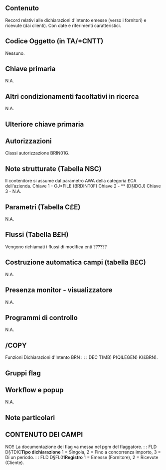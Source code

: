 ## Contenuto
Record relativi alle dichiarazioni d'intento emesse (verso i fornitori) e ricevute (dai clienti). Con date e riferimenti caratteristici.

## Codice Oggetto (in TA/\*CNTT)
Nessuno.

## Chiave primaria
N.A.

## Altri condizionamenti facoltativi in ricerca
N.A.

## Ulteriore chiave primaria

## Autorizzazioni
Classi autorizzazione BRIN01G.

## Note strutturate (Tabella NSC)
 Il contenitore si assume dal parametro AWA della categoria £CA dell'azienda.
 Chiave 1  - OJ\*FILE (BRDINT0F)
 Chiave 2  - \*\* (D§IDOJ)
 Chiave 3 -  N.A.

## Parametri (Tabella C£E)
N.A.

## Flussi (Tabella B£H)
 Vengono richiamati i flussi di modifica enti ??????

## Costruzione automatica campi (tabella B£C)
N.A.

## Presenza monitor - visualizzatore
N.A.

## Programmi di controllo
N.A.

## /COPY
Funzioni Dichiarazioni d'Intento BRN : 
 :  : DEC T(MB) P(QILEGEN) K(£BRN).

## Gruppi flag

## Workflow e popup
N.A.

## Note particolari

## CONTENUTO DEI CAMPI
NO!!  La documentazione dei flag va messa nel pgm del flaggatore.
 :  : FLD D§TDIC**Tipo dichiarazione**
 1 = Singola, 2 = Fino a concorrenza importo, 3 = Di un periodo.
 :  : FLD D§FL01**Registro**
 1 = Emesse (Fornitore), 2 = Ricevute (Cliente).
